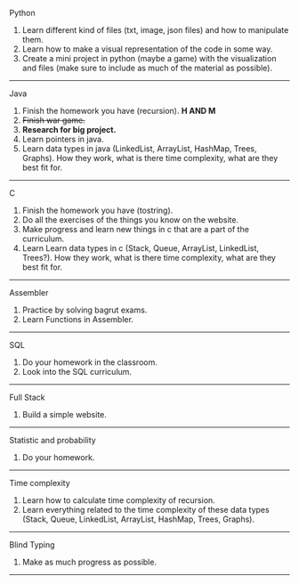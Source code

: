 Python
1. Learn different kind of files (txt, image, json files) and how to manipulate them.
2. Learn how to make a visual representation of the code in some way.
3. Create a mini project in python (maybe a game) with the visualization and files (make sure to include as much of the material as possible).
----
Java 
1. Finish the homework you have (recursion). **H AND M**
2. ~~Finish war game.~~ 
3. **Research for big project.**
4. Learn pointers in java.
5. Learn data types in java (LinkedList, ArrayList, HashMap, Trees, Graphs). How they work, what is there time complexity, what are they best fit for.
---
C  
1. Finish the homework you have (tostring).
2. Do all the exercises of the things you know on the website.
3. Make progress and learn new things in c that are a part of the curriculum.
4. Learn Learn data types in c (Stack, Queue, ArrayList, LinkedList, Trees?). How they work, what is there time complexity, what are they best fit for.
---
Assembler  
1. Practice by solving bagrut exams.
2. Learn Functions in Assembler.
---
SQL  
1. Do your homework in the classroom.
2. Look into the SQL  curriculum.
---
Full Stack  
1. Build a simple website.
---
Statistic and probability
1. Do your homework.
---
Time complexity
1. Learn how to calculate time complexity of recursion.
2. Learn everything related to the time complexity of these data types (Stack, Queue, LinkedList, ArrayList, HashMap, Trees, Graphs).
----
Blind Typing
1. Make as much progress as possible.
----
